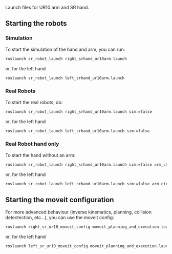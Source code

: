 Launch files for UR10 arm and SR hand.

## Starting the robots

### Simulation
To start the simulation of the hand and arm, you can run:

```bash
roslaunch sr_robot_launch right_srhand_ur10arm.launch
```

or, for the left hand

```bash
roslaunch sr_robot_launch left_srhand_ur10arm.launch
```

### Real Robots
To start the real robots, do:

```bash
roslaunch sr_robot_launch right_srhand_ur10arm.launch sim:=false
```

or, for the left hand

```bash
roslaunch sr_robot_launch left_srhand_ur10arm.launch sim:=false
```

### Real Robot hand only

To start the hand without an arm:

```bash
roslaunch sr_robot_launch right_srhand_ur10arm.launch sim:=false arm_ctrl:=false arm_trajectory:=false
```

or, for the left hand

```bash
roslaunch sr_robot_launch left_srhand_ur10arm.launch sim:=false arm_ctrl:=false arm_trajectory:=false
```

## Starting the moveit configuration
For more advanced behaviour (inverse kinematics, planning, collision detectection, etc...), you can use the moveit config:

```bash
roslaunch right_sr_ur10_moveit_config moveit_planning_and_execution.launch load_robot_description:=false
```

or, for the left hand

```bash
roslaunch left_sr_ur10_moveit_config moveit_planning_and_execution.launch load_robot_description:=false
```
